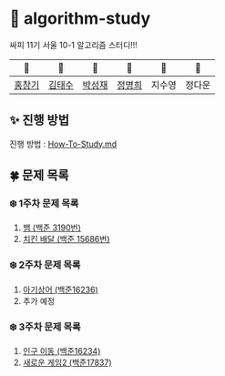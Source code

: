 # 🌟 algorithm-study

싸피 11기 서울 10-1 알고리즘 스터디!!!

| 🍏 | 🍎 |   🍐    | 🍈 | 🥑 | 🥔 |
| :--------: | :---------: |:-------:| :---------: | :---------: | :---------: |
| [홍창기](https://github.com/infikei) | [김태수](https://github.com/kimtaesoo99) | [박성재](https://github.com/qkrtjdwo5662) | [정명희](https://github.com/jmhee28) | 지수영 | 정다운 |

## ✨ 진행 방법

진행 방법 : [How-To-Study.md](https://github.com/SSAFY-10-1/algorithm-study/blob/main/How-To-Study.md)

## 🍀 문제 목록

### ❄️ 1주차 문제 목록

1. [뱀 (백준 3190번)](https://www.acmicpc.net/problem/3190)
2. [치킨 배달 (백준 15686번)](https://www.acmicpc.net/problem/15686)

### ❄️ 2주차 문제 목록

1. [아기상어 (백준16236)](https://www.acmicpc.net/problem/16236)
2. 추가 예정

### ❄️ 3주차 문제 목록
1. [인구 이동 (백준16234)](https://www.acmicpc.net/problem/16234)
2. [새로운 게임2 (백준17837)](https://www.acmicpc.net/problem/17837)
